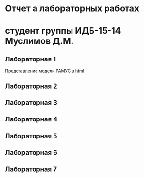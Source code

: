 # Отчет а лабораторных работах
# студент группы ИДБ-15-14 Муслимов Д.М.

## Лабораторная 1
[Представление модели РАМУС в html](https://pis.github.io/blob/master/Lab_1/Представление%20модели%20РАМУС%20в%20html.html)

## Лабораторная 2

## Лабораторная 3

## Лабораторная 4

## Лабораторная 5

## Лабораторная 6

## Лабораторная 7
